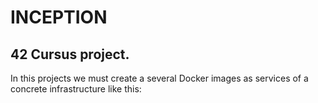 # INCEPTION
## 42 Cursus project.

In this projects we must create a several Docker images
as services of a concrete infrastructure like this:

[]( )